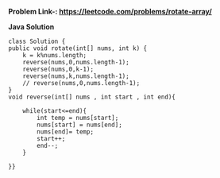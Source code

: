 **Problem Link-: https://leetcode.com/problems/rotate-array/**

**Java Solution**



    class Solution {
    public void rotate(int[] nums, int k) {
        k = k%nums.length;
        reverse(nums,0,nums.length-1); 
        reverse(nums,0,k-1);
        reverse(nums,k,nums.length-1);
        // reverse(nums,0,nums.length-1);  
    }
    void reverse(int[] nums , int start , int end){

        while(start<=end){
            int temp = nums[start];
            nums[start] = nums[end];
            nums[end]= temp;
            start++;
            end--;
        }

    }}

